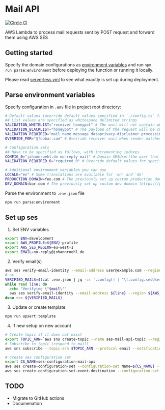 # Mail API

[![Circle CI](https://circleci.com/gh/jroehl/lambda.mail-api/tree/master.svg?style=shield&circle-token=f6de3240c2da0ef7594cf3749b404adf7541d8d3)](https://circleci.com/gh/jroehl/lambda.mail-api/tree/master)

AWS Lambda to process mail requests sent by POST request and forward them using AWS SES

## Getting started

Specify the domain configurations as [environment variables](#parse-environment-variables) and run `npm run parse:environment` before deploying the function or running it locally.

Please read [serverless.yml](./serverless.yml) to see what exactly is set up during deployment.

## Parse environment variables

Specify configuration in `.env` file in project root directory:

```bash
# Default values (override default values specified in `./config.ts` file)
## List values are specified as whitespace delimited strings
VALIDATION_WHITELIST="receiver honeypot" # THe mail will not contain whitelisted keys
VALIDATION_BLACKLIST="honeypot" # The payload of the request will be checked for blacklisted keys
VALIDATION_REQUIRED="mail name message dataprivacy-disclaimer processing-disclaimer" # The payload of the request will be checked for missing required keys
OVERRIDE_FOR="@foobar.com" # Override receiver mail when sender matches

# Configuration sets
## Have to be specified as follows, with incrementing indexes
CONFIG_0="johannroehl.de no-reply mail" # Domain SESUser(the user that is registered in aws sns) Receiver(the recipient of the mail)
VALIDATION_REQUIRED_0="required_0" # Override default values for specific configuration with corresponding index

# Additional environment variables you can use
LOCALE="en" # Some translations are available for 'en' and 'de'
PRODUCTION_DOMAIN=foo.com # The previously set up custom production domain (https://github.com/amplify-education/serverless-domain-manager)
DEV_DOMAIN=bar.com # The previously set up custom dev domain (https://github.com/amplify-education/serverless-domain-manager)
```

Parse the environment to `.env.json` file

```bash
npm run parse:environment
```

## Set up ses

1. Set ENV variables

```bash
export ENV=development
export AWS_PROFILE=${ENV}-profile
export AWS_SES_REGION=eu-west-1
export EMAIL=no-reply@johannroehl.de
```

2. Verify email(s)

```bash
aws ses verify-email-identity --email-address user@example.com --region $AWS_SES_REGION
# or
VERIFIED_MAILS=$(cat .env.json | jq -cr '.config[] | "\(.config.sesUser)@\(.config.domain)"')
while read line; do
  echo "Verifying \"$mail\""
  aws ses verify-email-identity --email-address ${line} --region ${AWS_SES_REGION}
done <<< ${VERIFIED_MAILS}
```

3. Update or create template

```bash
npm run upsert:template
```

4. If new setup on new account

```bash
# Create topic if it does not exist
export TOPIC_ARN=`aws sns create-topic --name ses-mail-api-topic --region ${AWS_SES_REGION} --query TopicArn`
# Subscribe to topic (respond to mail)
aws sns subscribe --topic-arn $TOPIC_ARN --protocol email --notification-endpoint ${EMAIL} --region ${AWS_SES_REGION}

# Create ses configuration set
export CS_NAME=ses-configuration-mail-api
aws ses create-configuration-set --configuration-set Name=${CS_NAME} --region ${AWS_SES_REGION}
aws ses create-configuration-set-event-destination --configuration-set-name ${CS_NAME} --region ${AWS_SES_REGION} --event-destination "{\"Name\": \"ses-sns-mail-api\", \"Enabled\": true, \"MatchingEventTypes\": [\"renderingFailure\", \"reject\", \"bounce\", \"complaint\"], \"SNSDestination\": {\"TopicARN\": ${TOPIC_ARN}}}"
```

## TODO

- Migrate to GitHub actions
- Documenation
